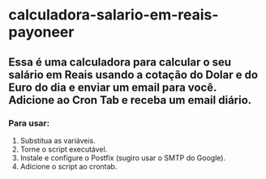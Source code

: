 # calculadora-salario-em-reais-payoneer
## Essa é uma calculadora para calcular o seu salário em Reais usando a cotação do Dolar e do Euro do dia e enviar um email para você. Adicione ao Cron Tab e receba um email diário.

### Para usar:
1. Substitua as variáveis.
2. Torne o script executável.
3. Instale e configure o Postfix (sugiro usar o SMTP do Google).
4. Adicione o script ao crontab.

